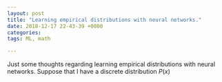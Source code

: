 ```yaml
---
layout: post
title: "Learning empirical distributions with neural networks."
date: 2018-12-17 22-43-39 +0000
categories: 
tags: ML, math

---
```


Just some thoughts regarding learning empirical distributions with neural networks. Suppose that I have a discrete distribution $P(x)$